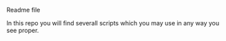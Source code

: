Readme file

In this repo you will find severall scripts which you may use in any way you see proper.